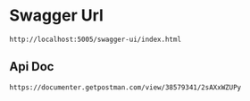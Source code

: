 # Swagger Url
``
http://localhost:5005/swagger-ui/index.html
``
## Api Doc
``
https://documenter.getpostman.com/view/38579341/2sAXxWZUPy
``